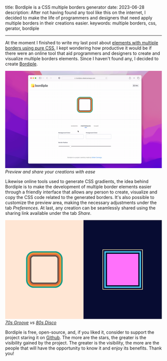 title: Bordiple is a CSS multiple borders generator
date: 2023-06-28
description: After not having found any tool like this on the internet, I decided to make the life of programmers and designers that need apply multiple borders in their creations easier.
keywords: multiple borders, css, gerator, bordiple

---

At the moment I finished to write my last post about [elements with multiple borders using pure CSS](https://rafaelcamargo.com/blog/elements-with-multiple-borders-using-pure-css/), I kept wondering how productive it would be if there were an online tool that aid programmers and designers to create and visualize multiple borders elements. Since I haven't found any, I decided to create [Bordiple](https://bordiple.rafaelcamargo.com/).

![Animation demonstrating how the features Preferences and Sharing work](../../images/bordiple-preferences-share.gif)  
_Preview and share your creations with ease_

Likewise online tools used to generate CSS gradients, the idea behind Bordiple is to make the development of multiple border elements easier through a friendly interface that allows any person to create, visualize and copy the CSS code related to the generated borders. It's also possible to customize the preview area, making the necessary adjustments under the tab *Preferences*. At last, any creation can be seamlessly shared using the sharing link available under the tab *Share*.

![Examples of multiple borders generated by Bordiple. Borders featuring a 70s color palette at left, and, at right, borders styled with popular colors in the 80s.](../../images/bordiple-posters.png)  
_[70s Groove](https://bordiple.rafaelcamargo.com/?b=W3sid2lkdGgiOjUsImNvbG9yIjoiIzVjNTA0YyJ9LHsid2lkdGgiOjUsImNvbG9yIjoiI2RmNmIzOSJ9LHsid2lkdGgiOjUsImNvbG9yIjoiI2VlOTQzZCJ9LHsid2lkdGgiOjUsImNvbG9yIjoiIzBmOWQ4YiJ9XQ&p=eyJiZ0NvbG9yIjoiI2ZmZTZkNCIsImZnQ29sb3IiOiIjZmZlNmQ0IiwiYm9yZGVyUmFkaXVzIjoiMTAifQ) vs [80s Disco](https://bordiple.rafaelcamargo.com/?b=W3sid2lkdGgiOjUsImNvbG9yIjoiIzA3MGMzMiJ9LHsid2lkdGgiOjUsImNvbG9yIjoiIzRhY2ZmZiJ9LHsid2lkdGgiOjUsImNvbG9yIjoiIzA3MGMzMiJ9LHsid2lkdGgiOiIyIiwiY29sb3IiOiIjZmZlZGFlIn1d&p=eyJiZ0NvbG9yIjoiIzA3MGMzMiIsImZnQ29sb3IiOiIjZmY3MmZjIiwiYm9yZGVyUmFkaXVzIjoiMCJ9)_

Bordiple is free, open-source, and, if you liked it, consider to support the project staring it on [Github](https://github.com/rafaelcamargo/bordiple). The more are the stars, the greater is the visibility gained by the project. The greater is the visibility, the more are the people that will have the opportunity to know it and enjoy its benefits. Thank you!
